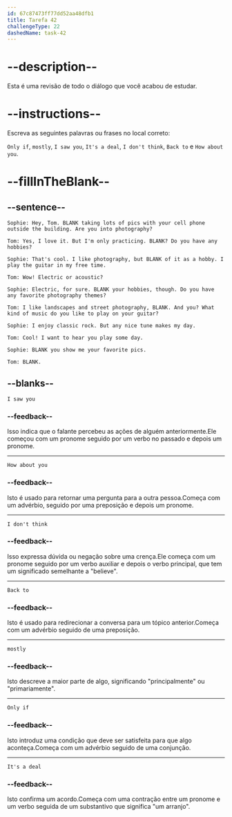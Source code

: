 ```yaml
---
id: 67c87473ff77dd52aa48dfb1
title: Tarefa 42
challengeType: 22
dashedName: task-42
---
```


<!-- REVIEW -->

# --description--

Esta é uma revisão de todo o diálogo que você acabou de estudar.

# --instructions--

Escreva as seguintes palavras ou frases no local correto:

`Only if`, `mostly`, `I saw you`, `It's a deal`, `I don't think`, `Back to` e `How about you`.

# --fillInTheBlank--

## --sentence--

`Sophie: Hey, Tom. BLANK taking lots of pics with your cell phone outside the building. Are you into photography?`  

`Tom: Yes, I love it. But I'm only practicing. BLANK? Do you have any hobbies?`  

`Sophie: That's cool. I like photography, but BLANK of it as a hobby. I play the guitar in my free time.`  

`Tom: Wow! Electric or acoustic?`  

`Sophie: Electric, for sure. BLANK your hobbies, though. Do you have any favorite photography themes?`  

`Tom: I like landscapes and street photography, BLANK. And you? What kind of music do you like to play on your guitar?`  

`Sophie: I enjoy classic rock. But any nice tune makes my day.`  

`Tom: Cool! I want to hear you play some day.`  

`Sophie: BLANK you show me your favorite pics.`  

`Tom: BLANK.`  

## --blanks--

`I saw you`  

### --feedback--

Isso indica que o falante percebeu as ações de alguém anteriormente.Ele começou com um pronome seguido por um verbo no passado e depois um pronome.  

---

`How about you`  

### --feedback--

Isto é usado para retornar uma pergunta para a outra pessoa.Começa com um advérbio, seguido por uma preposição e depois um pronome.  

---

`I don't think`  

### --feedback--

Isso expressa dúvida ou negação sobre uma crença.Ele começa com um pronome seguido por um verbo auxiliar e depois o verbo principal, que tem um significado semelhante a "believe".  

---

`Back to`  

### --feedback--

Isto é usado para redirecionar a conversa para um tópico anterior.Começa com um advérbio seguido de uma preposição.  

---

`mostly`  

### --feedback--

Isto descreve a maior parte de algo, significando "principalmente" ou "primariamente".  

---

`Only if`  

### --feedback--

Isto introduz uma condição que deve ser satisfeita para que algo aconteça.Começa com um advérbio seguido de uma conjunção.  

---

`It's a deal`  

### --feedback--

Isto confirma um acordo.Começa com uma contração entre um pronome e um verbo seguida de um substantivo que significa "um arranjo".
